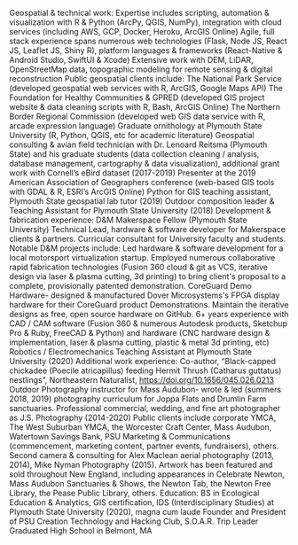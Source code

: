 Geospatial & technical work:
Expertise includes scripting, automation & visualization with R & Python (ArcPy, QGIS, NumPy), integration with cloud services (including AWS, GCP, Docker, Heroku, ArcGIS Online)
Agile, full stack experience spans numerous web technologies (Flask, Node JS, React JS, Leaflet JS, Shiny R), platform languages & frameworks (React-Native & Android Studio, SwiftUI & Xcode)
Extensive work with DEM, LiDAR, OpenStreetMap data, topographic modeling for remote sensing & digital reconstruction
Public geospatial clients include:
The National Park Service (developed geospatial web services with R, ArcGIS, Google Maps API)
The Foundation for Healthy Communities & GPRED (developed GIS project website & data cleaning scripts with R, Bash, ArcGIS Online)
The Northern Border Regional Commission (developed web GIS data service with R, arcade expression language)
Graduate ornithology at Plymouth State University (R, Python, QGIS, etc for academic literature)
Geospatial consulting & avian field technician with Dr. Lenoard Reitsma (Plymouth State) and his graduate students (data collection cleaning / analysis, database management, cartography & data visualization), additional grant work with Cornell’s eBird dataset (2017-2019)
Presenter at the 2019 American Association of Geographers conference (web-based GIS tools with GDAL & R, ESRI’s ArcGIS Online)
Python for GIS teaching assistant, Plymouth State geospatial lab tutor (2019)
Outdoor composition leader & Teaching Assistant for Plymouth State University (2018)
Development &  fabrication experience:
D&M Makerspace Fellow (Plymouth State University)
Technical Lead, hardware & software developer for Makerspace clients & partners.  Curricular consultant for University faculty and students.
Notable D&M projects include:
Led hardware & software development for a local motorsport virtualization startup. Employed numerous collaborative rapid fabrication technologies (Fusion 360 cloud & git as VCS, iterative design via laser & plasma cutting, 3d printing) to bring client's proposal to a complete, provisionally patented demonstration.
CoreGuard Demo Hardware- designed & manufactured Dover Microsystems's FPGA display hardware for their CoreGuard product Demonstrations. Maintain the iterative designs as free, open source hardware on GitHub.
6+ years experience with CAD / CAM software (Fusion 360 & numerous Autodesk products, Sketchup Pro & Ruby, FreeCAD & Python) and hardware (CNC hardware design & implementation, laser & plasma cutting, plastic & metal 3d printing, etc)
Robotics / Electromechanics Teaching Assistant at Plymouth State University (2020)
Additional work experience:
Co-author, “Black-capped chickadee (Poecile atricapillus) feeding Hermit Thrush (Catharus guttatus) nestlings”, Northeastern Naturalist, https://doi.org/10.1656/045.026.0213
Outdoor Photography instructor for Mass Audubon- wrote & led (summers 2018, 2019) photography curriculum for Joppa Flats and Drumlin Farm sanctuaries.
Professional commercial, wedding, and fine art photographer as J.S. Photography (2014-2020)
Public clients include corporate YMCA, The West Suburban YMCA, the Worcester Craft Center, Mass Audubon, Watertown Savings Bank, PSU Marketing & Communications (commencement, marketing content, partner events, fundraisers), others.
Second camera & consulting for Alex Maclean aerial photography (2013, 2014), Mike Nyman Photography (2015).
Artwork has been featured and sold throughout New England, including appearances in Celebrate Newton, Mass Audubon Sanctuaries & Shows, the Newton Tab, the Newton Free Library, the Pease Public Library, others.
Education:
BS in Ecological Education & Analytics, GIS certification, IDS (Interdisciplinary Studies) at Plymouth State University (2020), magna cum laude
Founder and President of PSU Creation Technology and Hacking Club, S.O.A.R. Trip Leader
Graduated High School in Belmont, MA
